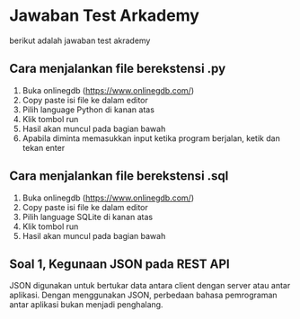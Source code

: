 # Jawaban Test Arkademy
berikut adalah jawaban test akrademy

## Cara menjalankan file berekstensi .py
1. Buka onlinegdb (https://www.onlinegdb.com/)
2. Copy paste isi file ke dalam editor
3. Pilih language Python di kanan atas
4. Klik tombol run
5. Hasil akan muncul pada bagian bawah
6. Apabila diminta memasukkan input ketika program berjalan, ketik dan tekan enter

## Cara menjalankan file berekstensi .sql
1. Buka onlinegdb (https://www.onlinegdb.com/)
2. Copy paste isi file ke dalam editor
3. Pilih language SQLite di kanan atas
4. Klik tombol run
5. Hasil akan muncul pada bagian bawah

## Soal 1, Kegunaan JSON pada REST API
JSON digunakan untuk bertukar data antara client dengan server atau antar aplikasi.
Dengan menggunakan JSON, perbedaan bahasa pemrograman antar aplikasi bukan menjadi penghalang.
